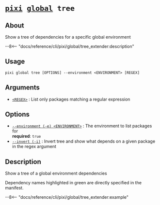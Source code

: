 <!--- This file is autogenerated. Do not edit manually! -->
# <code>[pixi](../../pixi.md) [global](../global.md) tree</code>

## About
Show a tree of dependencies for a specific global environment

--8<-- "docs/reference/cli/pixi/global/tree_extender:description"

## Usage
```
pixi global tree [OPTIONS] --environment <ENVIRONMENT> [REGEX]
```

## Arguments
- <a id="arg-<REGEX>" href="#arg-<REGEX>">`<REGEX>`</a>
:  List only packages matching a regular expression

## Options
- <a id="arg---environment" href="#arg---environment">`--environment (-e) <ENVIRONMENT>`</a>
:  The environment to list packages for
<br>**required**: `true`
- <a id="arg---invert" href="#arg---invert">`--invert (-i)`</a>
:  Invert tree and show what depends on a given package in the regex argument

## Description
Show a tree of a global environment dependencies

Dependency names highlighted in green are directly specified in the manifest.


--8<-- "docs/reference/cli/pixi/global/tree_extender:example"
